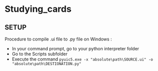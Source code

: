 # Studying_cards

## SETUP
Procedure to compile .ui file to .py file on Windows : 
* In your command prompt, go to your python interpreter folder
* Go to the Scripts subfolder
* Execute the command `pyuic5.exe -x "absolute\path\SOURCE.ui" -o "absolute\path\DESTIONATION.py"`